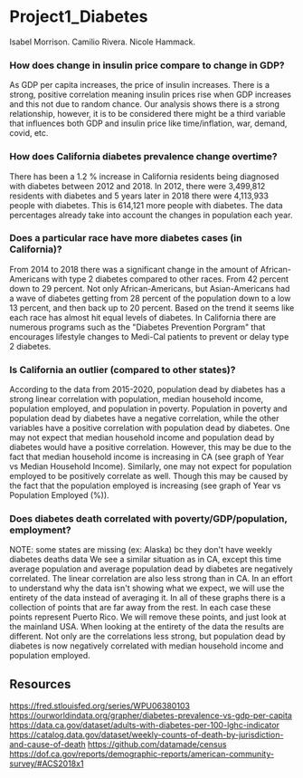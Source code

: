 # Project1_Diabetes

Isabel Morrison. 
Camilio Rivera. 
Nicole Hammack. 

### How does change in insulin price compare to change in GDP? 
As GDP per capita increases, the price of insulin increases. There is a strong, positive correlation meaning insulin prices rise when GDP increases and this not due to random chance. Our analysis shows there is a strong relationship, however, it is to be considered there might be a third variable that influences both GDP and insulin price like time/inflation, war, demand, covid, etc.
### How does California diabetes prevalence change overtime? 
There has been a 1.2 % increase in California residents being diagnosed with diabetes between 2012 and 2018. In 2012, there were 3,499,812 residents with diabetes and 5 years later in 2018 there were 4,113,933 people with diabetes. This is 614,121 more people with diabetes. The data percentages already take into account the changes in population each year.
### Does a particular race have more diabetes cases (in California)?
From 2014 to 2018 there was a significant change in the amount of African-Americans with type 2 diabetes compared to other races. From 42 percent down to 29 percent. Not only African-Americans, but Asian-Americans had a wave of diabetes getting from 28 percent of the population down to a low 13 percent, and then back up to 20 percent. Based on the trend it seems like each race has almost hit equal levels of diabetes. In California there are numerous programs such as the "Diabetes Prevention Porgram" that encourages lifestyle changes to Medi-Cal patients to prevent or delay type 2 diabetes.
### Is California an outlier (compared to other states)?
According to the data from 2015-2020, population dead by diabetes has a strong linear correlation with population, median household income, population employed, and population in poverty.
Population in poverty and population dead by diabetes have a negative correlation, while the other variables have a positive correlation with population dead by diabetes.
One may not expect that median household income and population dead by diabetes would have a positive correlation. However, this may be due to the fact that median household income is increasing in CA (see graph of Year vs Median Household Income). Similarly, one may not expect for population employed to be positively correlate as well. Though this may be caused by the fact that the population employed is increasing (see graph of Year vs Population Employed (%)).
### Does diabetes death correlated with poverty/GDP/population, employment? 
NOTE: some states are missing (ex: Alaska) bc they don't have weekly diabetes deaths data
We see a similar situation as in CA, except this time average population and average population dead by diabetes are negatively correlated. The linear correlation are also less strong than in CA.
In an effort to understand why the data isn't showing what we expect, we will use the entirety of the data instead of averaging it.
In all of these graphs there is a collection of points that are far away from the rest. In each case these points represent Puerto Rico. We will remove these points, and just look at the mainland USA.
When looking at the entirety of the data the results are different. Not only are the correlations less strong, but population dead by diabetes is now negatively correlated with median household income and population employed.


## Resources
https://fred.stlouisfed.org/series/WPU06380103
https://ourworldindata.org/grapher/diabetes-prevalence-vs-gdp-per-capita
https://data.ca.gov/dataset/adults-with-diabetes-per-100-lghc-indicator
https://catalog.data.gov/dataset/weekly-counts-of-death-by-jurisdiction-and-cause-of-death
https://github.com/datamade/census
https://dof.ca.gov/reports/demographic-reports/american-community-survey/#ACS2018x1